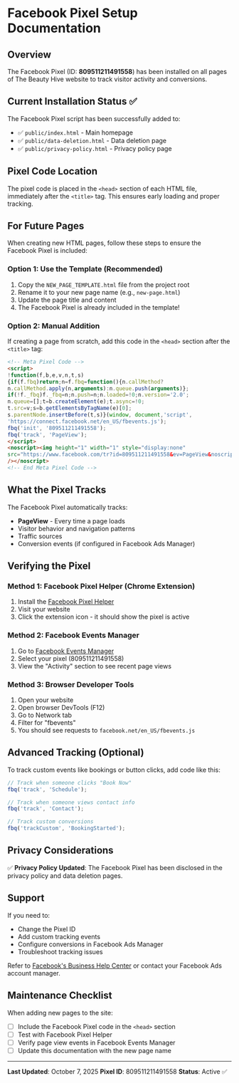 # Facebook Pixel Setup Documentation

## Overview
The Facebook Pixel (ID: **809511211491558**) has been installed on all pages of The Beauty Hive website to track visitor activity and conversions.

## Current Installation Status ✅

The Facebook Pixel script has been successfully added to:
- ✅ `public/index.html` - Main homepage
- ✅ `public/data-deletion.html` - Data deletion page
- ✅ `public/privacy-policy.html` - Privacy policy page

## Pixel Code Location
The pixel code is placed in the `<head>` section of each HTML file, immediately after the `<title>` tag. This ensures early loading and proper tracking.

## For Future Pages
When creating new HTML pages, follow these steps to ensure the Facebook Pixel is included:

### Option 1: Use the Template (Recommended)
1. Copy the `NEW_PAGE_TEMPLATE.html` file from the project root
2. Rename it to your new page name (e.g., `new-page.html`)
3. Update the page title and content
4. The Facebook Pixel is already included in the template!

### Option 2: Manual Addition
If creating a page from scratch, add this code in the `<head>` section after the `<title>` tag:

```html
<!-- Meta Pixel Code -->
<script>
!function(f,b,e,v,n,t,s)
{if(f.fbq)return;n=f.fbq=function(){n.callMethod?
n.callMethod.apply(n,arguments):n.queue.push(arguments)};
if(!f._fbq)f._fbq=n;n.push=n;n.loaded=!0;n.version='2.0';
n.queue=[];t=b.createElement(e);t.async=!0;
t.src=v;s=b.getElementsByTagName(e)[0];
s.parentNode.insertBefore(t,s)}(window, document,'script',
'https://connect.facebook.net/en_US/fbevents.js');
fbq('init', '809511211491558');
fbq('track', 'PageView');
</script>
<noscript><img height="1" width="1" style="display:none"
src="https://www.facebook.com/tr?id=809511211491558&ev=PageView&noscript=1"
/></noscript>
<!-- End Meta Pixel Code -->
```

## What the Pixel Tracks

The Facebook Pixel automatically tracks:
- **PageView** - Every time a page loads
- Visitor behavior and navigation patterns
- Traffic sources
- Conversion events (if configured in Facebook Ads Manager)

## Verifying the Pixel

### Method 1: Facebook Pixel Helper (Chrome Extension)
1. Install the [Facebook Pixel Helper](https://chrome.google.com/webstore/detail/facebook-pixel-helper/fdgfkebogiimcoedlicjlajpkdmockpc)
2. Visit your website
3. Click the extension icon - it should show the pixel is active

### Method 2: Facebook Events Manager
1. Go to [Facebook Events Manager](https://business.facebook.com/events_manager2)
2. Select your pixel (809511211491558)
3. View the "Activity" section to see recent page views

### Method 3: Browser Developer Tools
1. Open your website
2. Open browser DevTools (F12)
3. Go to Network tab
4. Filter for "fbevents"
5. You should see requests to `facebook.net/en_US/fbevents.js`

## Advanced Tracking (Optional)

To track custom events like bookings or button clicks, add code like this:

```javascript
// Track when someone clicks "Book Now"
fbq('track', 'Schedule');

// Track when someone views contact info
fbq('track', 'Contact');

// Track custom conversions
fbq('trackCustom', 'BookingStarted');
```

## Privacy Considerations

✅ **Privacy Policy Updated**: The Facebook Pixel has been disclosed in the privacy policy and data deletion pages.

## Support

If you need to:
- Change the Pixel ID
- Add custom tracking events
- Configure conversions in Facebook Ads Manager
- Troubleshoot tracking issues

Refer to [Facebook's Business Help Center](https://www.facebook.com/business/help/952192354843755) or contact your Facebook Ads account manager.

## Maintenance Checklist

When adding new pages to the site:
- [ ] Include the Facebook Pixel code in the `<head>` section
- [ ] Test with Facebook Pixel Helper
- [ ] Verify page view events in Facebook Events Manager
- [ ] Update this documentation with the new page name

---

**Last Updated**: October 7, 2025
**Pixel ID**: 809511211491558
**Status**: Active ✅
